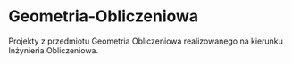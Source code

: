 # Geometria-Obliczeniowa

Projekty z przedmiotu Geometria Obliczeniowa realizowanego na kierunku Inżynieria Obliczeniowa.
